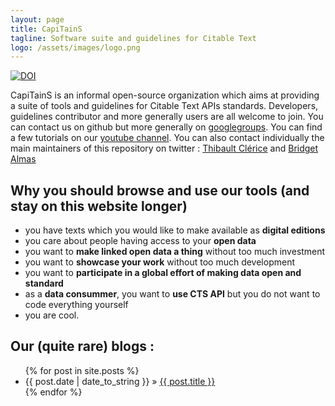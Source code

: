 ```yaml
---
layout: page
title: CapiTainS
tagline: Software suite and guidelines for Citable Text
logo: /assets/images/logo.png
---
```


[![DOI](https://zenodo.org/badge/37591459.svg)](https://zenodo.org/badge/latestdoi/37591459)

CapiTainS is an informal open-source organization which aims at providing a suite of tools and guidelines for Citable Text APIs standards. Developers, guidelines contributor and more generally users are all welcome to join. You can contact us on github but more generally on [googlegroups](https://groups.google.com/forum/#!forum/capitains). You can find a few tutorials on our [youtube channel](https://www.youtube.com/channel/UCvwGuaIuATNfnM_TwhPMn7w). You can also contact individually the main maintainers of this repository on twitter : [Thibault Clérice](https://twitter.com/PonteIneptique) and [Bridget Almas](https://twitter.com/BridgetAlmas)

## Why you should browse and use our tools (and stay on this website longer)

- you have texts which you would like to make available as **digital editions**
- you care about people having access to your **open data**
- you want to **make linked open data a thing** without too much investment
- you want to **showcase your work** without too much development
- you want to **participate in a global effort of making data open and standard**
- as a **data consummer**, you want to **use CTS API** but you do not want to code everything yourself
- you are cool.

## Our (quite rare) blogs :

<ul class="posts">
  {% for post in site.posts %}
    <li><span>{{ post.date | date_to_string }}</span> &raquo; <a href="{{ BASE_PATH }}{{ post.url }}">{{ post.title }}</a></li>
  {% endfor %}
</ul>